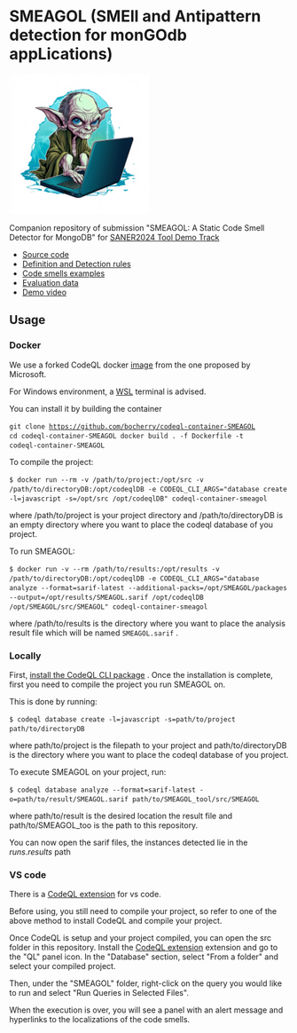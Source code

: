 # SMEAGOL (SMEll and Antipattern detection for monGOdb appLications)

 <img src="SMEAGOL_logo.png" width="50%" />

Companion repository of submission "SMEAGOL: A Static Code Smell Detector for MongoDB" for [SANER2024 Tool Demo Track](https://conf.researchr.org/track/saner-2024/saner-2024-tool-demo-track-)

- [Source code](src/README.md)
- [Definition and Detection rules](definitions/README.md)
- [Code smells examples](examples/README.md)
- [Evaluation data](evaluation/analysis.ipynb)
- [Demo video](https://youtu.be/h4Xbp9dIFt0)

## Usage

### Docker

We use a forked CodeQL docker [image](https://github.com/bocherry/codeql-container-SMEAGOL) from the one proposed by Microsoft.

For Windows environment, a [WSL](https://learn.microsoft.com/en-us/windows/wsl/install) terminal is advised.

You can install it by building the container

<code>git clone https://github.com/bocherry/codeql-container-SMEAGOL
cd codeql-container-SMEAGOL
docker build . -f Dockerfile -t codeql-container-SMEAGOL</code>

To compile the project:

`$ docker run --rm -v /path/to/project:/opt/src -v /path/to/directoryDB:/opt/codeqlDB -e CODEQL_CLI_ARGS="database create -l=javascript -s=/opt/src /opt/codeqlDB" codeql-container-smeagol`

where /path/to/project is your project directory and /path/to/directoryDB is an empty directory where you want to place the codeql database of you project.

To run SMEAGOL:

`$ docker run -v --rm /path/to/results:/opt/results -v /path/to/directoryDB:/opt/codeqlDB -e CODEQL_CLI_ARGS="database analyze --format=sarif-latest --additional-packs=/opt/SMEAGOL/packages --output=/opt/results/SMEAGOL.sarif /opt/codeqlDB /opt/SMEAGOL/src/SMEAGOL" codeql-container-smeagol`

where /path/to/results is the directory where you want to place the analysis result file which will be named `SMEAGOL.sarif` .

### Locally

First, [install the CodeQL CLI package](https://docs.github.com/en/code-security/codeql-cli/getting-started-with-the-codeql-cli/setting-up-the-codeql-cli#1-download-the-codeql-cli-zip-package) .
Once the installation is complete, first you need to compile the project you run SMEAGOL on.

This is done by running:

`$ codeql database create -l=javascript -s=path/to/project path/to/directoryDB`

where path/to/project is the filepath to your project and path/to/directoryDB is the directory where you want to place the codeql database of you project.

To execute SMEAGOL on your project, run:

`$ codeql database analyze --format=sarif-latest -o=path/to/result/SMEAGOL.sarif path/to/SMEAGOL_tool/src/SMEAGOL`

where path/to/result is the desired location the result file and path/to/SMEAGOL_too is the path to this repository.

You can now open the sarif files, the instances detected lie in the _runs.results_ path

### VS code

There is a [CodeQL extension](https://marketplace.visualstudio.com/items?itemName=GitHub.vscode-codeql) for vs code.

Before using, you still need to compile your project, so refer to one of the above method to install CodeQL and compile your project.

Once CodeQL is setup and your project compiled, you can open the src folder in this repository.
Install the [CodeQL extension](https://marketplace.visualstudio.com/items?itemName=GitHub.vscode-codeql) extension and go to the "QL" panel icon.
In the "Database" section, select "From a folder" and select your compiled project.

Then, under the "SMEAGOL" folder, right-click on the query you would like to run and select "Run Queries in Selected Files".

When the execution is over, you will see a panel with an alert message and hyperlinks to the localizations of the code smells.
